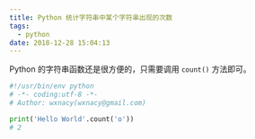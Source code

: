 ```yaml
---
title: Python 统计字符串中某个字符串出现的次数
tags:
  - python
date: 2018-12-28 15:04:13
---
```



Python 的字符串函数还是很方便的，只需要调用 `count()` 方法即可。

<!-- more --><!-- toc -->

```python
#!/usr/bin/env python
# -*- coding:utf-8 -*-
# Author: wxnacy(wxnacy@gmail.com)

print('Hello World'.count('o'))
# 2
```
